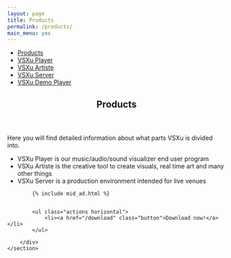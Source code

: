 ```yaml
---
layout: page
title: Products
permalink: /products/
main_menu: yes
---
```

<div id="main" class="alt">
    <section id="one">
        <div class="inner">
            <ul class="actions horizontal">
                <li><a href="/products" class="button special">Products</a></li>
                <li><a href="/products/player" class="button">VSXu Player</a></li>
                <li><a href="/products/artiste" class="button">VSXu Artiste</a></li>
                <li><a href="/products/server" class="button">VSXu Server</a></li>
                <li><a href="/products/demo-player" class="button">VSXu Demo Player</a></li>
            </ul>
            <header class="major">
                <h1>Products</h1>
            </header>
            <p>
                Here you will find detailed information about what parts VSXu is divided into.    
            </p>
            <ul>
                  <li>VSXu Player is our music/audio/sound visualizer end user program</li>
                  <li>VSXu Artiste is the creative tool to create visuals, real time art and many other things</li>
                  <li>VSXu Server is a production environment intended for live venues</li>
                </ul>
            
            {% include mid_ad.html %}

            
            <ul class="actions horizontal">
                <li><a href="/download" class="button">Download now!</a></li>
            </ul>

        </div>
    </section>
</div>
